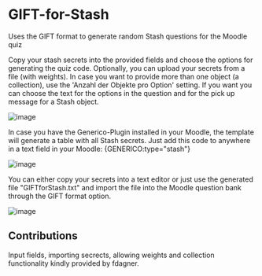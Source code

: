 # GIFT-for-Stash
Uses the GIFT format to generate random Stash questions for the Moodle quiz

Copy your stash secrets into the provided fields and choose the options for generating the quiz code.
Optionally, you can upload your secrets from a file (with weights).
In case you want to provide more than one object (a collection), use the 'Anzahl der Objekte pro Option' setting.
If you want you can choose the text for the options in the question and for the pick up message for a Stash object.

![image](https://github.com/mattgig/GIFT-for-Stash/assets/7272764/f13abd36-7529-409f-9144-7ea6eb3c5ee6)


In case you have the Generico-Plugin installed in your Moodle, the template will generate a table with all Stash secrets.
Just add this code to anywhere in a text field in your Moodle: {GENERICO:type="stash"}

![image](https://github.com/mattgig/GIFT-for-Stash/assets/7272764/56437ee6-8bd9-48f6-b1d3-607230c78a26)

You can either copy your secrets into a text editor or just use the generated file "GIFTforStash.txt" and import the file into the Moodle question bank through the GIFT format option.

![image](https://github.com/mattgig/GIFT-for-Stash/assets/7272764/63552258-8284-46ba-bc0c-82b95de8ebbe)

## Contributions
Input fields, importing secrects, allowing weights and collection functionality kindly provided by fdagner.
